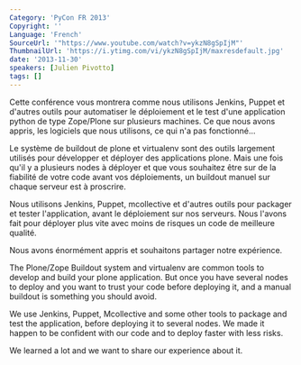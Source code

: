 ```yaml
---
Category: 'PyCon FR 2013'
Copyright: ''
Language: 'French'
SourceUrl: '"https://www.youtube.com/watch?v=ykzN8gSpIjM"'
ThumbnailUrl: 'https://i.ytimg.com/vi/ykzN8gSpIjM/maxresdefault.jpg'
date: '2013-11-30'
speakers: [Julien Pivotto]
tags: []
---
```

Cette conférence vous montrera comme nous utilisons Jenkins, Puppet et d'autres outils pour automatiser le déploiement et le test d'une application python de type Zope/Plone sur plusieurs machines. Ce que nous avons appris, les logiciels que nous utilisons, ce qui n'a pas fonctionné...

Le système de buildout de plone et virtualenv sont des outils largement utilisés pour développer et déployer des applications plone. Mais une fois qu'il y a plusieurs nodes à déployer et que vous souhaitez être sur de la fiabilité de votre code avant vos déploiements, un buildout manuel sur chaque serveur est à proscrire.

Nous utilisons Jenkins, Puppet, mcollective et d'autres outils pour packager et tester l'application, avant le déploiement sur nos serveurs. Nous l'avons fait pour déployer plus vite avec moins de risques un code de meilleure qualité.

Nous avons énormément appris et souhaitons partager notre expérience.

The Plone/Zope Buildout system and virtualenv are common tools to develop and build your plone application. But once you have several nodes to deploy and you want to trust your code before deploying it, and a manual buildout is something you should avoid.

We use Jenkins, Puppet, Mcollective and some other tools to package and test the application, before deploying it to several nodes. We made it happen to be confident with our code and to deploy faster with less risks.

We learned a lot and we want to share our experience about it.